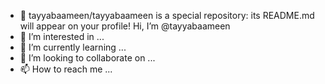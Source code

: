 - 👋 tayyabaameen/tayyabaameen is a special repository: its README.md will appear on your profile!
Hi, I’m @tayyabaameen
- 👀 I’m interested in ...
- 🌱 I’m currently learning ...
- 💞️ I’m looking to collaborate on ...
- 📫 How to reach me ...

<!---
tayyabaameen/tayyabaameen is a ✨ special ✨ repository because its `README.md` (this file) appears on your GitHub profile.
You can click the Preview link to take a look at your changes.
--->
